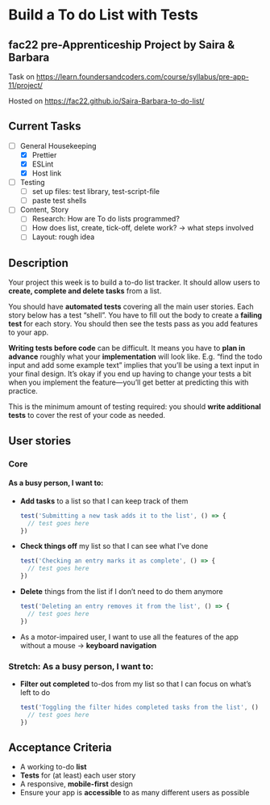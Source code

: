 # Build a To do List with Tests

## fac22 pre-Apprenticeship Project by Saira & Barbara

Task on <https://learn.foundersandcoders.com/course/syllabus/pre-app-11/project/>

Hosted on <https://fac22.github.io/Saira-Barbara-to-do-list/>

## Current Tasks

- [ ] General Housekeeping
  - [x] Prettier
  - [x] ESLint
  - [x] Host link
- [ ] Testing
  - [ ] set up files: test library, test-script-file
  - [ ] paste test shells
- [ ] Content, Story
  - [ ] Research: How are To do lists programmed?
  - [ ] How does list, create, tick-off, delete work? &rarr; what steps involved
  - [ ] Layout: rough idea

## Description

Your project this week is to build a to-do list tracker. It should allow users to **create, complete and delete tasks** from a list.

You should have **automated tests** covering all the main user stories. Each story below has a test “shell”. You have to fill out the body to create a **failing test** for each story. You should then see the tests pass as you add features to your app.

**Writing tests before code** can be difficult. It means you have to **plan in advance** roughly what your **implementation** will look like. E.g. “find the todo input and add some example text” implies that you’ll be using a text input in your final design. It’s okay if you end up having to change your tests a bit when you implement the feature—you’ll get better at predicting this with practice.

This is the minimum amount of testing required: you should **write additional tests** to cover the rest of your code as needed.

## User stories

### Core

#### As a busy person, I want to:

- **Add tasks** to a list so that I can keep track of them

  ```js
  test('Submitting a new task adds it to the list', () => {
    // test goes here
  })
  ```

- **Check things off** my list so that I can see what I’ve done

  ```js
  test('Checking an entry marks it as complete', () => {
    // test goes here
  })
  ```

- **Delete** things from the list if I don’t need to do them anymore

  ```js
  test('Deleting an entry removes it from the list', () => {
    // test goes here
  })
  ```

- As a motor-impaired user, I want to use all the features of the app without a mouse &rarr; **keyboard navigation**

### Stretch: As a busy person, I want to:

- **Filter out completed** to-dos from my list so that I can focus on what’s left to do
  ```js
  test('Toggling the filter hides completed tasks from the list', () => {
    // test goes here
  })
  ```

## Acceptance Criteria

- A working to-do **list**
- **Tests** for (at least) each user story
- A responsive, **mobile-first** design
- Ensure your app is **accessible** to as many different users as possible
